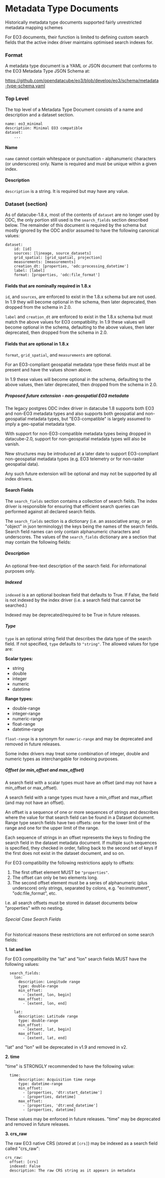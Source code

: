 # Metadata Type Documents

Historically metadata type documents supported fairly unrestricted metadata mapping schemes

For EO3 documents, their function is limited to defining custom search fields that the active index
driver maintains optimised search indexes for.

### Format

A metadata type document is a YAML or JSON document that conforms to the
EO3 Metadata Type JSON Schema at:

https://github.com/opendatacube/eo3/blob/develop/eo3/schema/metadata-type-schema.yaml

### Top Level

The top level of a Metadata Type Document consists of a name and description and a dataset
section.
```
name: eo3_minimal
description: Minimal EO3 compatible
dataset:
    ...
```

#### Name
`name` cannot contain whitespace or punctuation - alphanumeric characters (or underscores)
only.  Name is required and must be unique within a given index.

#### Description
`description` is a string. It is required but may have any value.

### Dataset (section)

As of datacube-1.8.x, most of the contents of `dataset` are no longer used by ODC, the only portion
still used is the `search_fields` section described below.  The remainder of this document is
required by the schema but mostly ignored by the ODC and/or assumed to have the following
canonical values:

```
dataset:
    id: [id]
    sources: [lineage, source_datasets]
    grid_spatial: [grid_spatial, projection]
    measurements: [measurements]
    creation_dt: [properties, 'odc:processing_datetime']
    label: [label]
    format: [properties, 'odc:file_format']
```

#### Fields that are nominally required in 1.8.x

`id`, and `sources`, are enforced to exist in the 1.8.x schema but are not used.  In 1.9 they
will become optional in the schema, then later deprecated, then dropped from the schema in 2.0.

`label` and `creation_dt` are enforced to exist in the 1.8.x schema but must match the above
values for EO3 compatibility. In 1.9 these values will become optional in the schema, defaulting
to the above values, then later deprecated, then dropped from the schema in 2.0.

#### Fields that are optional in 1.8.x

`format`, `grid_spatial`, and `measurements` are optional.

For an EO3-compliant geospatial metadata type these fields must all be present and have the values shown above.

In 1.9 these values will become optional in the schema, defaulting
to the above values, then later deprecated, then dropped from the schema in 2.0.

##### Proposed future extension - non-geospatial EO3 metadata

The legacy postgres ODC index driver in datacube 1.8 supports both EO3 and non-EO3 metadata types and also
supports both geospatial and non-geospatial metadata types, but "EO3-compatible" is largely assumed to
imply a geo-spatial metadata type.

With support for non-EO3-compatible metadata types being dropped in datacube-2.0, support for non-geospatial metadata
types will also be vanish.

New structures may be introduced at a later date to support EO3-compliant non-geospatial metadata types
(e.g. EO3 telemetry or for non-raster geospatial data).

Any such future extension will be optional and may not be supported by all index drivers.

#### Search Fields

The `search_fields` section contains a collection of search fields.  The index driver is responsible for ensuring that
efficient search queries can performed against all declared search fields.

The `search_fields` section is a dictionary (i.e. an associative array, or an "object" in json terminology) the keys
being the names of the search fields. Search field names can only contain alphanumeric characters and underscores.
The values of the `search_fields` dictionary are a section that may contain the following fields:

##### Description

An optional free-text description of the search field.  For informational purposes only.

##### Indexed

`indexed` is a an optional boolean field that defaults to True.  If False, the field is not indexed by the index
driver (i.e. a search field that cannot be searched.)

Indexed may be deprecated/required to be True in future releases.

##### Type

`type` is an optional string field that describes the data type of the search field.  If not specified, `type` defaults
to `"string"`.   The allowed values for type are:

**Scalar types:**
- string
- double
- integer
- numeric
- datetime

**Range types:**
- double-range
- integer-range
- numeric-range
- float-range
- datetime-range

`float-range` is a synonym for `numeric-range` and may be deprecated and removed in future releases.

Some index drivers may treat some combination of integer, double and numeric types as interchangable
for indexing purposes.

##### Offset (or min_offset and max_offset)

A search field with a scalar types must have an offset (and may not have a min_offset or max_offset).

A search field with a range types must have a min_offset and max_offset (and may not have an offset).

An offset is a sequence of one or more sequences of strings and describes where the value for that 
search field can be found in a Dataset document.  Range type search fields have two offsets: one for 
the lower limit of the range and one for the upper limit of the range.

Each sequence of strings in an offset represents the keys to finding the search field in the 
dataset metadata document. If multiple such sequences is specified, they checked in order, falling
back to the second set of keys if the first does not exist in the dataset document, and so on.

For EO3 compatibility the following restrictions apply to offsets:

1. The first offset element MUST be `"properties"`.
2. The offset can only be two elements long.
3. The second offset element must be a series of alphanumeric (plus underscore) only strings, separated
   by colons, e.g. "eo:instrument", "odc:file_format", etc.

I.e. all search offsets must be stored in dataset documents below "properties" with no nesting.

###### Special Case Search Fields

For historical reasons these restrictions are not enforced on some search fields:

**1. lat and lon**

For EO3 compatibility the "lat" and "lon" search fields MUST have the following values:

```
  search_fields:
    lon:
      description: Longitude range
      type: double-range
      min_offset:
        - [extent, lon, begin]
      max_offset:
        - [extent, lon, end]

    lat:
      description: Latitude range
      type: double-range
      min_offset:
        - [extent, lat, begin]
      max_offset:
        - [extent, lat, end]
```

"lat" and "lon" will be deprecated in v1.9 and removed in v2.

**2. time**

"time" is STRONGLY recommended to have the following value:

```
  time:
      description: Acquisition time range
      type: datetime-range
      min_offset:
        - [properties, 'dtr:start_datetime']
        - [properties, datetime]
      max_offset:
        - [properties, 'dtr:end_datetime']
        - [properties, datetime]
```

These values may be enforced in future releases.  "time" may be deprecated and removed in future releases.

**3. crs_raw**

The raw EO3 native CRS (stored at `[crs]`) may be indexed as a search field called "crs_raw":

```
crs_raw:
  offset: [crs]
  indexed: False
  description: The raw CRS string as it appears in metadata
```
